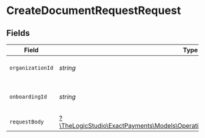 # CreateDocumentRequestRequest


## Fields

| Field                                                                                                                                            | Type                                                                                                                                             | Required                                                                                                                                         | Description                                                                                                                                      |
| ------------------------------------------------------------------------------------------------------------------------------------------------ | ------------------------------------------------------------------------------------------------------------------------------------------------ | ------------------------------------------------------------------------------------------------------------------------------------------------ | ------------------------------------------------------------------------------------------------------------------------------------------------ |
| `organizationId`                                                                                                                                 | *string*                                                                                                                                         | :heavy_check_mark:                                                                                                                               | The Organization identifier.                                                                                                                     |
| `onboardingId`                                                                                                                                   | *string*                                                                                                                                         | :heavy_check_mark:                                                                                                                               | The Onboarding Application identifier.                                                                                                           |
| `requestBody`                                                                                                                                    | [?\TheLogicStudio\ExactPayments\Models\Operations\CreateDocumentRequestRequestBody](../../Models/Operations/CreateDocumentRequestRequestBody.md) | :heavy_minus_sign:                                                                                                                               | N/A                                                                                                                                              |